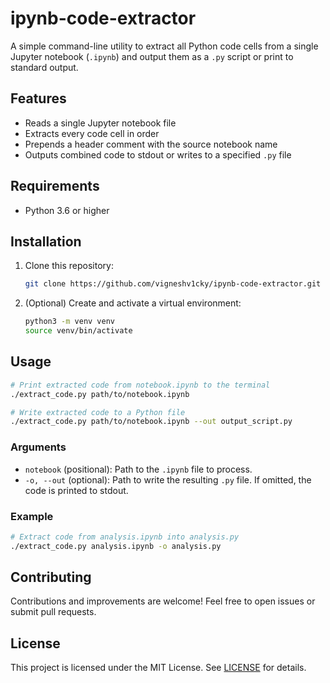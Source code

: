 # ipynb-code-extractor

A simple command-line utility to extract all Python code cells from a single Jupyter notebook (`.ipynb`) and output them as a `.py` script or print to standard output.

## Features

* Reads a single Jupyter notebook file
* Extracts every code cell in order
* Prepends a header comment with the source notebook name
* Outputs combined code to stdout or writes to a specified `.py` file

## Requirements

* Python 3.6 or higher

## Installation

1. Clone this repository:

   ```bash
   git clone https://github.com/vigneshv1cky/ipynb-code-extractor.git
   ```
2. (Optional) Create and activate a virtual environment:

   ```bash
   python3 -m venv venv
   source venv/bin/activate
   ```

## Usage

```bash
# Print extracted code from notebook.ipynb to the terminal
./extract_code.py path/to/notebook.ipynb

# Write extracted code to a Python file
./extract_code.py path/to/notebook.ipynb --out output_script.py
```

### Arguments

* `notebook` (positional): Path to the `.ipynb` file to process.
* `-o, --out` (optional): Path to write the resulting `.py` file. If omitted, the code is printed to stdout.

### Example

```bash
# Extract code from analysis.ipynb into analysis.py
./extract_code.py analysis.ipynb -o analysis.py
```

## Contributing

Contributions and improvements are welcome! Feel free to open issues or submit pull requests.

## License

This project is licensed under the MIT License. See [LICENSE](LICENSE) for details.

